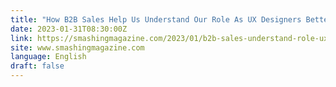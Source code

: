 ```yaml
---
title: "How B2B Sales Help Us Understand Our Role As UX Designers Better"
date: 2023-01-31T08:30:00Z
link: https://smashingmagazine.com/2023/01/b2b-sales-understand-role-ux-designers-better/?utm_medium=RSS&utm_source=news.12bit.vn
site: www.smashingmagazine.com
language: English
draft: false
---
```

